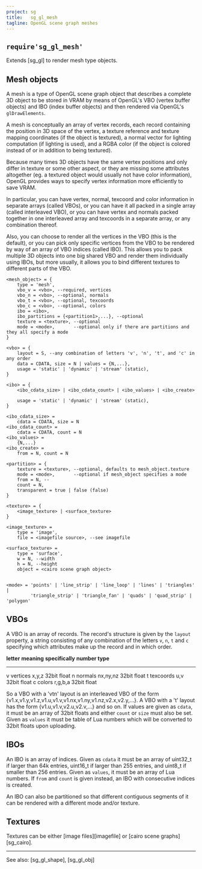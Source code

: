 ```yaml
---
project: sg
title:   sg_gl_mesh
tagline: OpenGL scene graph meshes
---
```


## `require'sg_gl_mesh'`

Extends [sg_gl] to render mesh type objects.

## Mesh objects

A mesh is a type of OpenGL scene graph object that describes a complete 3D object to be stored in VRAM
by means of OpenGL's VBO (vertex buffer objects) and IBO (index buffer objects) and then rendered
via OpenGL's `glDrawElements`.

A mesh is conceptually an array of vertex records, each record containing the position in 3D space of the vertex,
a texture reference and texture mapping coordinates (if the object is textured), a normal vector for lighting
computation (if lighting is used), and a RGBA color (if the object is colored instead of or in addition to being textured).

Because many times 3D objects have the same vertex positions and only differ in texture or some other aspect,
or they are missing some attributes altogether (eg. a textured object would usually not have color information),
OpenGL provides ways to specify vertex information more efficiently to save VRAM.

In particular, you can have vertex, normal, texcoord and color information in separate arrays (called VBOs), or you can
have it all packed in a single array (called interleaved VBO), or you can have vertex and normals packed together in one
interleaved array and texcoords in a separate array, or any combination thereof.

Also, you can choose to render all the vertices in the VBO (this is the default), or you can pick only specific
vertices from the VBO to be rendered by way of an array of VBO indices (called IBO).
This allows you to pack multiple 3D objects into one big shared VBO and render them individually using IBOs,
but more usually, it allows you to bind different textures to different parts of the VBO.

~~~{.lua}
<mesh_object> = {
	type = 'mesh',
	vbo_v = <vbo>, --required, vertices
	vbo_n = <vbo>, --optional, normals
	vbo_t = <vbo>, --optional, texcoords
	vbo_c = <vbo>, --optional, colors
	ibo = <ibo>,
	ibo_partitions = {<partition1>,...}, --optional
	texture = <texture>, --optional
	mode = <mode>,       --optional only if there are partitions and they all specify a mode
}

<vbo> = {
	layout = S, --any combination of letters 'v', 'n', 't', and 'c' in any order
	data = CDATA, size = N | values = {N,...},
	usage = 'static' | 'dynamic' | 'stream' (static),
}

<ibo> = {
	<ibo_cdata_size> | <ibo_cdata_count> | <ibo_values> | <ibo_create>

	usage = 'static' | 'dynamic' | 'stream' (static),
}

<ibo_cdata_size> =
	cdata = CDATA, size = N
<ibo_cdata_count> =
	cdata = CDATA, count = N
<ibo_values> =
	{N,...}
<ibo_create> =
	from = N, count = N

<partition> = {
	texture = <texture>, --optional, defaults to mesh_object.texture
	mode = <mode>,       --optional if mesh_object specifies a mode
	from = N, --
	count = N,
	transparent = true | false (false)
}

<texture> = {
	<image_texture> | <surface_texture>
}

<image_texture> =
	type = 'image',
	file = <imagefile source>, --see imagefile

<surface_texture> =
	type = 'surface',
	w = N, --width
	h = N, --height
	object = <cairo scene graph object>


<mode> = 'points' | 'line_strip' | 'line_loop' | 'lines' | 'triangles' |
         'triangle_strip' | 'triangle_fan' | 'quads' | 'quad_strip' | 'polygon'

~~~

## VBOs

A VBO is an array of records. The record's structure is given by the `layout` property, a string consisting
of any combination of the letters `v`, `n`, `t` and `c` specifying which attributes make up the record and in which order.

**letter** **meaning**   **specifically**  **number type**
---------- ------------- ----------------- ---------------
v          vertices      x,y,z             32bit float
n          normals       nx,ny,nz          32bit float
t          texcoords     u,v               32bit float
c          colors        r,g,b,a           32bit float

So a VBO with a 'vtn' layout is an interleaved VBO of the form {v1.x,v1.y,v1.z,v1.u,v1.v,v1.nx,v1.ny,v1.nz,v2.x,v2.y,...}.
A VBO with a 't' layout has the form {v1.u,v1.v,v2.u,v2.v,...} and so on.
If values are given as `cdata`, it must be an array of 32bit floats and either `count` or `size` must also be set.
Given as `values` it must be table of Lua numbers which will be converted to 32bit floats upon uploading.

## IBOs

An IBO is an array of indices. Given as `cdata` it must be an array of uint32_t if larger than 64k entries,
uint16_t if larger than 255 entries, and uint8_t if smaller than 256 entries. Given as `values`,
it must be an array of Lua numbers. If `from` and `count` is given instead, an IBO with consecutive indices is created.

An IBO can also be partitioned so that different contiguous segments of it can be rendered with a different mode and/or texture.

## Textures

Textures can be either [image files][imagefile] or [cairo scene graphs][sg_cairo].

----
See also: [sg_gl_shape], [sg_gl_obj]
